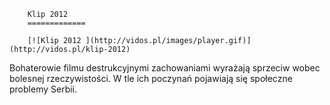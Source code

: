 
        Klip 2012 
        =============
        
        [![Klip 2012 ](http://vidos.pl/images/player.gif)](http://vidos.pl/klip-2012)
        
        
 Bohaterowie filmu destrukcyjnymi zachowaniami wyrażają sprzeciw wobec bolesnej rzeczywistości. W tle ich poczynań pojawiają się społeczne problemy Serbii.
    
